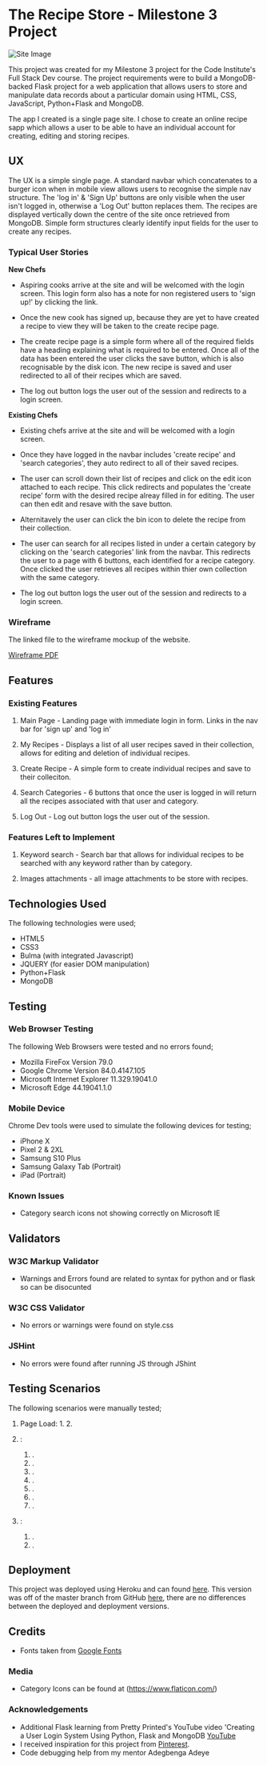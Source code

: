 # The Recipe Store -  Milestone 3 Project

![Site Image](https://github.com/StevePilcher/RecipeStoreMS3/blob/master/static/images/site-image.png)


This project was created for my Milestone 3 project for the Code Institute's Full Stack Dev course. The project requirements were to build a MongoDB-backed Flask project for a web application that allows users to store and manipulate data records about a particular domain using HTML, CSS, JavaScript, Python+Flask and MongoDB.

The app I created is a single page site. I chose to create an online recipe sapp which allows a user to be able to have an individual account for creating, editing and storing recipes.  

## UX
 
The UX is a simple single page. A standard navbar which concatenates to a burger icon when in mobile view allows users to recognise the simple nav structure. The 'log in' & 'Sign Up' buttons are only visible when the user isn't logged in, otherwise a 'Log Out' button replaces them. The recipes are displayed vertically down the centre of the site once retrieved from MongoDB.
Simple form structures clearly identify input fields for the user to create any recipes. 

### Typical User Stories

**New Chefs**

- Aspiring cooks arrive at the site and will be welcomed with the login screen. This login form also has a note for non registered users to 'sign up!' by clicking the link. 

- Once the new cook has signed up, because they are yet to have created a recipe to view they will be taken to the create recipe page. 

- The create recipe page is a simple form where all of the required fields have a heading explaining what is required to be entered. Once all of the data has been entered the user clicks the save button, which is also recognisable by the disk icon. The new recipe is saved and user redirected to all of their recipes which are saved.

- The log out button logs the user out of the session and redirects to a login screen.

**Existing Chefs**

- Existing chefs arrive at the site and will be welcomed with a login screen. 

- Once they have logged in the navbar includes 'create recipe' and 'search categories', they auto redirect to all of their saved recipes.  

- The user can scroll down their list of recipes and click on the edit icon attached to each recipe. This click redirects and populates the 'create recipe' form with the desired recipe alreay filled in for editing. The user can then edit and resave with the save button. 

- Alternitavely the user can click the bin icon to delete the recipe from their collection.

- The user can search for all recipes listed in under a certain category by clicking on the 'search categories' link from the navbar. This redirects the user to a page with 6 buttons, each identified for a recipe category. Once clicked the user retrieves all recipes within thier own collection with the same category.

- The log out button logs the user out of the session and redirects to a login screen.

### Wireframe

The linked file to the wireframe mockup of the website.

[Wireframe PDF](https://github.com/StevePilcher/RecipeStoreMS3/blob/master/WireFrameMS3.pdf) 


## Features

### Existing Features
1. Main Page - Landing page with immediate login in form. Links in the nav bar for 'sign up' and 'log in' 

2. My Recipes - Displays a list of all user recipes saved in their collection, allows for editing and deletion of individual recipes.

3. Create Recipe -  A simple form to create individual recipes and save to their colleciton. 

4. Search Categories -  6 buttons that once the user is logged in will return all the recipes associated with that user and category.

5. Log Out - Log out button logs the user out of the session. 

### Features Left to Implement

1. Keyword search - Search bar that allows for individual recipes to be searched with any keyword rather than by category. 

2. Images attachments - all image attachments to be store with recipes. 


## Technologies Used

The following technologies were used;

- HTML5 
- CSS3
- Bulma (with integrated Javascript)
- JQUERY (for easier DOM manipulation)
- Python+Flask
- MongoDB

## Testing

### Web Browser Testing

The following Web Browsers were tested and no errors found;

- Mozilla FireFox Version 79.0
- Google Chrome Version 84.0.4147.105
- Microsoft Internet Explorer 11.329.19041.0 
- Microsoft Edge 44.19041.1.0

### Mobile Device 

Chrome Dev tools were used to simulate the following devices for testing;

- iPhone X 
- Pixel 2 & 2XL
- Samsung S10 Plus 
- Samsung Galaxy Tab (Portrait)
- iPad (Portrait) 

### Known Issues

- Category search icons not showing correctly on Microsoft IE 

## Validators 

### W3C Markup Validator 

- Warnings and Errors found are related to syntax for python and or flask so can be disocunted


### W3C CSS Validator 

- No errors or warnings were found on style.css

### JSHint

- No errors were found after running JS through JShint
 
## Testing Scenarios

The following scenarios were manually tested;

1. Page Load:
    1. 
    2. 
    
2. :
    1. . 
    2. .
    3. . 
    4. . 
    5. .
    6. .
    7. .

3. :
    1. .
    2. .


## Deployment

This project was deployed using Heroku and can found [here](https://recipestoremongo.herokuapp.com/). This version was off of the master branch from GitHub [here](https://github.com/StevePilcher/RecipeStoreMS3), there are no differences between the deployed and deployment versions. 

## Credits
- Fonts taken from [Google Fonts](https://fonts.google.com)

### Media

- Category Icons can be found at (https://www.flaticon.com/)

### Acknowledgements
- Additional Flask learning from Pretty Printed's YouTube video 'Creating a User Login System Using Python, Flask and MongoDB [YouTube](https://www.youtube.com/watch?v=vVx1737auSE)
- I received inspiration for this project from [Pinterest](https://www.pinterest.co.uk/pilchy1983/developer-ideas/). 
- Code debugging help from my mentor Adegbenga Adeye
